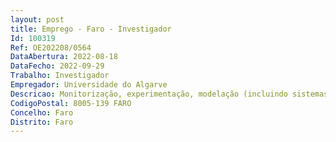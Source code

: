 ```yaml
--- 
layout: post
title: Emprego - Faro - Investigador
Id: 100319
Ref: OE202208/0564
DataAbertura: 2022-08-18
DataFecho: 2022-09-29
Trabalho: Investigador
Empregador: Universidade do Algarve
Descricao: Monitorização, experimentação, modelação (incluindo sistemas de previsão e alerta) aplicados a zonas marinhas e costeiras, incluindo desenvolvimento de trabalho em pelo menos uma das seguintes áreas  hidrodinâmica, correntes costeiras (incluindo afloramento), ecologia microbiana, dinâmica trófica, qualidade ambiental, dinâmica de nutrientes, morfodinâmica costeira, riscos costeiros e marinhos, gestão costeira e marinha  produção científica na área na área do concurso  disseminação de resultados para o público em geral
CodigoPostal: 8005-139 FARO
Concelho: Faro
Distrito: Faro
--- 
```

